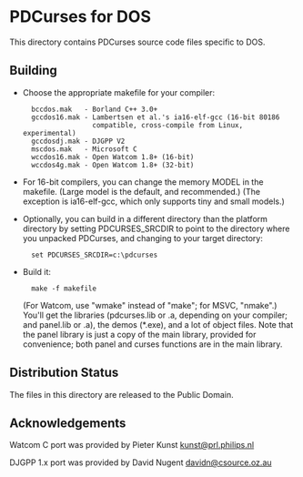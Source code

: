 PDCurses for DOS
================

This directory contains PDCurses source code files specific to DOS.


Building
--------

- Choose the appropriate makefile for your compiler:

        bccdos.mak   - Borland C++ 3.0+
        gccdos16.mak - Lambertsen et al.'s ia16-elf-gcc (16-bit 80186
                       compatible, cross-compile from Linux, experimental)
        gccdosdj.mak - DJGPP V2
        mscdos.mak   - Microsoft C
        wccdos16.mak - Open Watcom 1.8+ (16-bit)
        wccdos4g.mak - Open Watcom 1.8+ (32-bit)

- For 16-bit compilers, you can change the memory MODEL in the makefile.
  (Large model is the default, and recommended.)  (The exception is
  ia16-elf-gcc, which only supports tiny and small models.)

- Optionally, you can build in a different directory than the platform
  directory by setting PDCURSES_SRCDIR to point to the directory where
  you unpacked PDCurses, and changing to your target directory:

        set PDCURSES_SRCDIR=c:\pdcurses

- Build it:

        make -f makefile

  (For Watcom, use "wmake" instead of "make"; for MSVC, "nmake".) You'll
  get the libraries (pdcurses.lib or .a, depending on your compiler; and
  panel.lib or .a), the demos (*.exe), and a lot of object files. Note
  that the panel library is just a copy of the main library, provided 
  for convenience; both panel and curses functions are in the main 
  library.


Distribution Status
-------------------

The files in this directory are released to the Public Domain.


Acknowledgements
----------------

Watcom C port was provided by Pieter Kunst <kunst@prl.philips.nl>

DJGPP 1.x port was provided by David Nugent <davidn@csource.oz.au>
